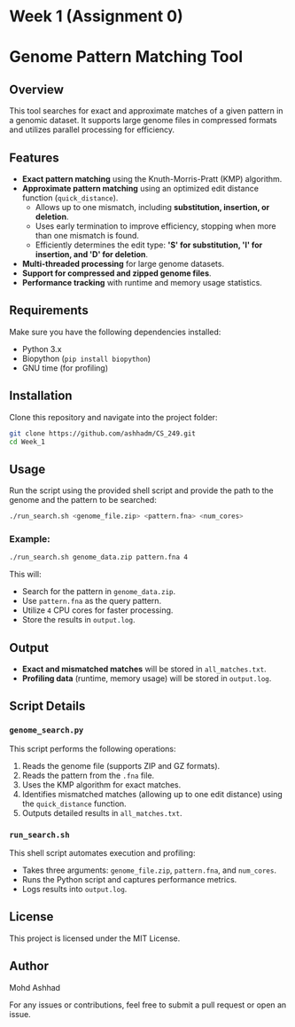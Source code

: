 # Week 1 (Assignment 0)
# Genome Pattern Matching Tool

## Overview
This tool searches for exact and approximate matches of a given pattern in a genomic dataset. It supports large genome files in compressed formats and utilizes parallel processing for efficiency.

## Features
- **Exact pattern matching** using the Knuth-Morris-Pratt (KMP) algorithm.
- **Approximate pattern matching** using an optimized edit distance function (`quick_distance`).
  - Allows up to one mismatch, including **substitution, insertion, or deletion**.
  - Uses early termination to improve efficiency, stopping when more than one mismatch is found.
  - Efficiently determines the edit type: **'S' for substitution, 'I' for insertion, and 'D' for deletion**.
- **Multi-threaded processing** for large genome datasets.
- **Support for compressed and zipped genome files**.
- **Performance tracking** with runtime and memory usage statistics.

## Requirements
Make sure you have the following dependencies installed:

- Python 3.x
- Biopython (`pip install biopython`)
- GNU time (for profiling)

## Installation
Clone this repository and navigate into the project folder:
```bash
git clone https://github.com/ashhadm/CS_249.git
cd Week_1

```

## Usage
Run the script using the provided shell script and provide the path to the genome and the pattern to be searched:
```bash
./run_search.sh <genome_file.zip> <pattern.fna> <num_cores>
```

### Example:
```bash
./run_search.sh genome_data.zip pattern.fna 4
```

This will:
- Search for the pattern in `genome_data.zip`.
- Use `pattern.fna` as the query pattern.
- Utilize `4` CPU cores for faster processing.
- Store the results in `output.log`.

## Output
- **Exact and mismatched matches** will be stored in `all_matches.txt`.
- **Profiling data** (runtime, memory usage) will be stored in `output.log`.

## Script Details
### `genome_search.py`
This script performs the following operations:
1. Reads the genome file (supports ZIP and GZ formats).
2. Reads the pattern from the `.fna` file.
3. Uses the KMP algorithm for exact matches.
4. Identifies mismatched matches (allowing up to one edit distance) using the `quick_distance` function.
5. Outputs detailed results in `all_matches.txt`.

### `run_search.sh`
This shell script automates execution and profiling:
- Takes three arguments: `genome_file.zip`, `pattern.fna`, and `num_cores`.
- Runs the Python script and captures performance metrics.
- Logs results into `output.log`.

## License
This project is licensed under the MIT License.

## Author
Mohd Ashhad

For any issues or contributions, feel free to submit a pull request or open an issue.
